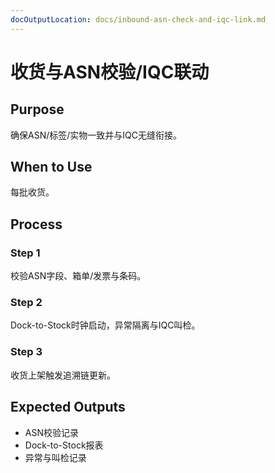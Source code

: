 ```yaml
---
docOutputLocation: docs/inbound-asn-check-and-iqc-link.md
---
```


# 收货与ASN校验/IQC联动

## Purpose

确保ASN/标签/实物一致并与IQC无缝衔接。

## When to Use

每批收货。

## Process

### Step 1

校验ASN字段、箱单/发票与条码。

### Step 2

Dock-to-Stock时钟启动，异常隔离与IQC叫检。

### Step 3

收货上架触发追溯链更新。

## Expected Outputs

- ASN校验记录
- Dock-to-Stock报表
- 异常与叫检记录
